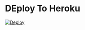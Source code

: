 # DEploy To Heroku
[![Deploy](https://www.herokucdn.com/deploy/button.svg)](https://heroku.com/deploy?template=https://github.com/yancarlosrizo/pepe)
